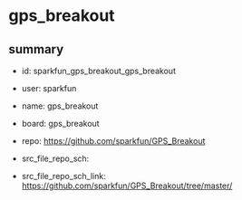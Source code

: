 # gps_breakout
 
## summary 
* id: sparkfun_gps_breakout_gps_breakout
* user: sparkfun
* name: gps_breakout
* board: gps_breakout
* repo: https://github.com/sparkfun/GPS_Breakout



* src_file_repo_sch: 
* src_file_repo_sch_link: https://github.com/sparkfun/GPS_Breakout/tree/master/






